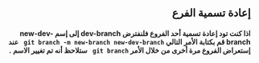 ## <div dir=rtl> إعادة تسمية الفرع</div>
####  <div dir=rtl> اذا كنت تود إعادة تسمية أحد الفروع فلنفترض  dev-branch  إلى إسم new-dev-branch  قم بكتابة الأمر التالي  `git branch -m new-branch new-dev-branch `  عند إستعراض الفروع مرة أخرى من خلال الأمر `git branch `  ستلاحظ أنه تم تغيير الاسم .
</div>